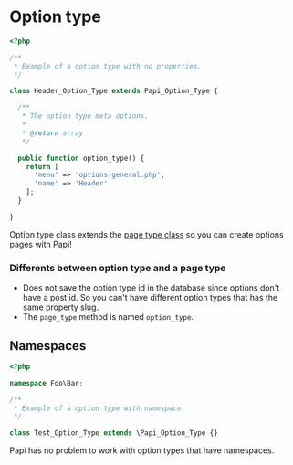 # Option type

```php
<?php

/**
 * Example of a option type with no properties.
 */

class Header_Option_Type extends Papi_Option_Type {

  /**
   * The option type meta options.
   *
   * @return array
   */

  public function option_type() {
    return [
      'menu' => 'options-general.php',
      'name' => 'Header'
    ];
  }

}
```

Option type class extends the [page type class](#page-type) so you can create options pages with Papi!

### Differents between option type and a page type

- Does not save the option type id in the database since options don't have a post id. So you can't have different option types that has the same property slug.
- The `page_type` method is named `option_type`.

## Namespaces

```php
<?php

namespace Foo\Bar;

/**
 * Example of a option type with namespace.
 */

class Test_Option_Type extends \Papi_Option_Type {}
```

Papi has no problem to work with option types that have namespaces.
